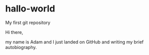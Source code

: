 # hallo-world
My first git repository

Hi there,

my name is Adam and I just landed on GitHub and writing my brief autobiography.
